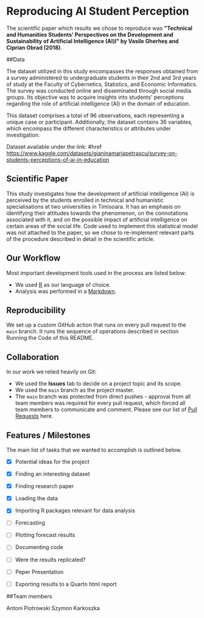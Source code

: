 # Reproducing AI Student Perception

The scientific paper which results we chose to reproduce was **"Technical and Humanities Students’ Perspectives on the Development and Sustainability of Artificial Intelligence (AI)l" by Vasile Gherheș and Ciprian Obrad (2018)**. 

##Data

The dataset utilized in this study encompasses the responses obtained from a survey administered to undergraduate students in their 2nd and 3rd years of study at the Faculty of Cybernetics, Statistics, and Economic Informatics. The survey was conducted online and disseminated through social media groups. Its objective was to acquire insights into students' perceptions regarding the role of artificial intelligence (AI) in the domain of education.

This dataset comprises a total of 96 observations, each representing a unique case or participant. Additionally, the dataset contains 36 variables, which encompass the different characteristics or attributes under investigation.

Dataset available under the link: 
#href https://www.kaggle.com/datasets/gianinamariapetrascu/survey-on-students-perceptions-of-ai-in-education 

## Scientific Paper

This study investigates how the development of artificial intelligence (AI) is perceived by the students enrolled in technical and humanistic specialisations at two universities in Timisoara. It has an emphasis on identifying their attitudes towards the phenomenon, on the connotations associated with it, and on the possible impact of artificial intelligence on certain areas of the social life. Code used to implement this statistical model was not attached to the paper, so we chose to re-implement relevant parts of the procedure described in detail in the scientific article. 

## Our Workflow

Most important development tools used in the process are listed below:

- We used [R](https://www.r-project.org//) as our language of choice.
- Analysis was performed in a [Markdown](https://www.markdownguide.org/).

## Reproducibility

We set up a custom GitHub action that runs on every pull request to the `main` branch. It runs the sequence of operations described in section Running the Code of this README. 

## Collaboration

In our work we relied heavily on Git:

- We used the **Issues** tab to decide on a project topic and its scope.
- We used the `main` branch as the project master.
- The `main` branch was protected from direct pushes - approval from all team members was required for every pull request, which forced all team members to communicate and comment. Please see our list of [Pull Requests](link_to_pull_requests) here.

## Features / Milestones

The main list of tasks that we wanted to accomplish is outlined below. 
- [x] Potential ideas for the project 
- [x] Finding an interesting dataset 
- [x] Finding research paper
- [x] Loading the data
- [x] Importing R packages relevant for data analysis
- [ ] Forecasting
- [ ] Plotting forecast results
- [ ] Documenting code
- [ ] Were the results replicated?
- [ ] Peper Presentation  
- [ ] Exporting results to a Quarto html report


##Team members

Antoni Piotrowski
Szymon Karkoszka
